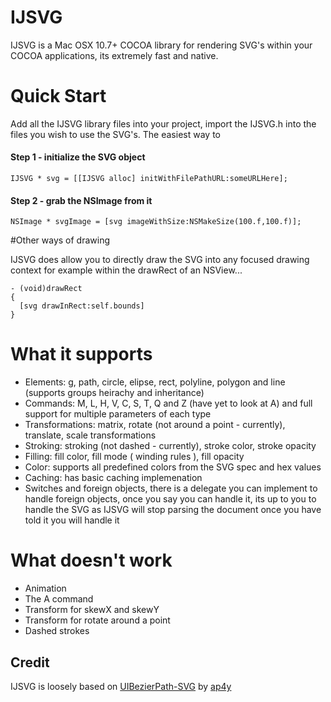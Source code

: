 IJSVG
=====
IJSVG is a Mac OSX 10.7+ COCOA library for rendering SVG's within your COCOA applications, its extremely fast and native.

Quick Start
====
Add all the IJSVG library files into your project, import the IJSVG.h into the files you wish to use the SVG's. The easiest way to

#### Step 1 - initialize the SVG object
    IJSVG * svg = [[IJSVG alloc] initWithFilePathURL:someURLHere];

#### Step 2 - grab the NSImage from it
    NSImage * svgImage = [svg imageWithSize:NSMakeSize(100.f,100.f)];
  
#Other ways of drawing

IJSVG does allow you to directly draw the SVG into any focused drawing context for example within the drawRect of an NSView...

    - (void)drawRect
    {
      [svg drawInRect:self.bounds] 
    }
    
# What it supports
* Elements: g, path, circle, elipse, rect, polyline, polygon and line (supports groups heirachy and inheritance)
* Commands: M, L, H, V, C, S, T, Q and Z (have yet to look at A) and full support for multiple parameters of each type
* Transformations: matrix, rotate (not around a point - currently), translate, scale transformations
* Stroking: stroking (not dashed - currently), stroke color, stroke opacity
* Filling: fill color, fill mode ( winding rules ), fill opacity
* Color: supports all predefined colors from the SVG spec and hex values
* Caching: has basic caching implemenation
* Switches and foreign objects, there is a delegate you can implement to handle foreign objects, once you say you can handle it, its up to you to handle the SVG as IJSVG will stop parsing the document once you have told it you will handle it


# What doesn't work
* Animation
* The A command
* Transform for skewX and skewY
* Transform for rotate around a point
* Dashed strokes

## Credit
IJSVG is loosely based on [UIBezierPath-SVG](https://github.com/ap4y/UIBezierPath-SVG) by [ap4y](https://github.com/ap4y)
